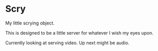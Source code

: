 # Scry
My little scrying object.

This is designed to be a little server for whatever I wish my eyes upon.

Currently looking at serving video. Up next might be audio.